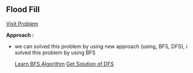 ## Flood Fill

[Visit Problem](https://leetcode.com/problems/flood-fill/description/)

**Approach :**<br>

-   we can solved this problem by using new approach (using, BFS, DFS), i solved this problem by using BFS

    [Learn BFS Algorithm](https://github.com/AlaminPu1007/Data-structure-Algorithm/tree/master/DataStructure%20%26%20Algorithm/Graph/Graph%20Traverse%20Algorithm/BFS%20Algorithm)
    [Get Solution of DFS](https://github.com/AlaminPu1007/GeekForGeeks-Problem-Solution/blob/master/Flood%20fill%20Algorithm/Using%20DFS/Flood_fill_Algorithm.cpp)
